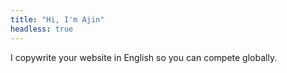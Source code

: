 ```yaml
---
title: "Hi, I'm Ajin"
headless: true
---
```


I copywrite your website in English so you can compete globally.
